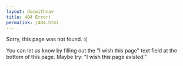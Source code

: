 ```yaml
---
layout: docwithnav
title: 404 Error!
permalink: /404.html
---
```


<script language="JavaScript">
$( document ).ready(function() {
  var oldURLs=[".html",".md","/v1.1/","/v1.0/","/README"];
  var doRedirect=false;
  var forwardingURL=window.location.href;
  for (i=0;i<oldURLs.length;i++) {
    if (forwardingURL.indexOf(oldURLs[i]) > -1) {
      doRedirect=true;
      forwardingURL=forwardingURL.replace(oldURLs[i],"/");
    }
  }
  if (doRedirect) {
    window.location.replace(forwardingURL);
  };
});
</script>

Sorry, this page was not found. :( 

You can let us know by filling out the "I wish this page" text field at
the bottom of this page. Maybe try: "I wish this page _existed_."

